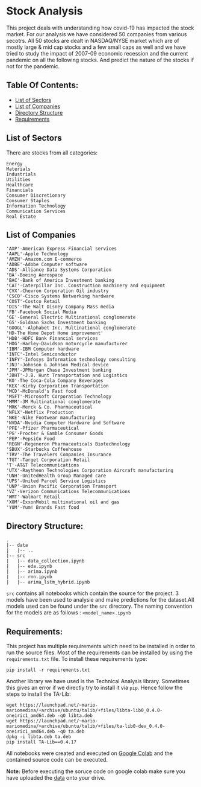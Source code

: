 # Stock Analysis

This project deals with understanding how covid-19 has impacted the stock market. For our analysis we have considered 50 companies from various secotrs.
All 50 stocks are dealt in NASDAQ/NYSE market
which are of mostly large & mid cap stocks and a few small caps as well
and we have tried to study the impact of 2007-09 economic recession and the current pandemic on all the following stocks. And predict the nature of the stocks if not for the pandemic.

## Table Of Contents:
* [List of Sectors](#list-of-sectors)
* [List of Companies](#list-of-companies)
* [Directory Structure](#directory-structure)
* [Requirements](#requirements)


## List of Sectors 

There are stocks from all categories:
```
Energy
Materials
Industrials
Utilities
Healthcare
Financials
Consumer Discretionary
Consumer Staples
Information Technology
Communication Services
Real Estate
```


## List of Companies
```
'AXP'-American Express Financial services
'AAPL'-Apple Technology
'AMZN'-Amazon.com E-commerce
'ADBE'-Adobe Computer software
'ADS'-Alliance Data Systems Corporation
'BA'-Boeing Aerospace
'BAC'-Bank of America Investment banking
'CAT'-Caterpillar Inc. Construction machinery and equipment
'CVX'-Chevron Corporation Oil industry
'CSCO'-Cisco Systems Networking hardware
'COST'-Costco Retail
'DIS'-The Walt Disney Company Mass media
'FB'-Facebook Social Media
'GE'-General Electric Multinational conglomerate
'GS'-Goldman Sachs Investment banking
'GOOGL'-Alphabet Inc. Multinational conglomerate
'HD-The Home Depot Home improvement'
'HDB'-HDFC Bank Financial services
'HOG'-Harley-Davidson motorcycle manufacturer
'IBM'-IBM Computer hardware
'INTC'-Intel Semiconductor
'INFY'-Infosys Information technology consulting
'JNJ'-Johnson & Johnson Medical device
'JPM'-JPMorgan Chase Investment banking
'JBHT'-J.B. Hunt Transportation and Logistics
'KO'-The Coca-Cola Company Beverages
'KEX'-Kirby Corporation Transportation
'MCD'-McDonald's Fast food
'MSFT'-Microsoft Corporation Technology
'MMM'-3M Multinational conglomerate
'MRK'-Merck & Co. Pharmaceutical
'NFLX'-Netflix Production
'NKE'-Nike Footwear manufacturing
'NVDA'-Nvidia Computer Hardware and Software 
'PFE'-Pfizer Pharmaceutical
'PG'-Procter & Gamble Consumer Goods
'PEP'-PepsiCo Food
'REGN'-Regeneron Pharmaceuticals Biotechnology
'SBUX'-Starbucks Coffeehouse
'TRV'-The Travelers Companies Insurance
'TGT'-Target Corporation Retail
'T'-AT&T Telecommunications
'UTX'-Raytheon Technologies Corporation Aircraft manufacturing
'UNH'-UnitedHealth Group Managed care
'UPS'-United Parcel Service Logistics
'UNP'-Union Pacific Corporation Transport
'VZ'-Verizon Communications Telecommunications
'WMT'-Walmart Retail
'XOM'-ExxonMobil multinational oil and gas
'YUM'-Yum! Brands Fast food
```

## Directory Structure:
```
.
|-- data
|   |-- ..  
|-- src
|   |-- data_collection.ipynb
|   |-- eda.ipynb
|   |-- arima.ipynb
|   |-- rnn.ipynb
|   |-- arima_lstm_hybrid.ipynb
```
```src``` contains all notebooks which contain the source for the project. 
3 models have been used to analysie and make predictions for the dataset.All models used can be found under the ```src``` directory.
The naming convention for the models are as follows : ```<model_name>.ipynb```


## Requirements:
This project has multiple requirements which need to be installed in order to run the source files.
Most of the requirements can be installed by using the ```requirements.txt``` file. To install these requirements type:
```
pip install -r requirements.txt
```
Another library we have used is the Technical Analysis library. Sometimes this gives an error if we directly try to install it via ```pip```. Hence follow the steps to install the TA-Lib:
```
wget https://launchpad.net/~mario-mariomedina/+archive/ubuntu/talib/+files/libta-lib0_0.4.0-oneiric1_amd64.deb -qO libta.deb
wget https://launchpad.net/~mario-mariomedina/+archive/ubuntu/talib/+files/ta-lib0-dev_0.4.0-oneiric1_amd64.deb -qO ta.deb
dpkg -i libta.deb ta.deb
pip install TA-Lib==0.4.17
```
All notebooks were created and executed on [Google Colab](https://colab.research.google.com/) and the contained source code can be executed.
<br>

**Note:** Before executing the soruce code on google colab make sure you have uploaded the [data](https://github.com/morpheu513/NASDAQ_stock_analysis/tree/master/data) onto your drive. 